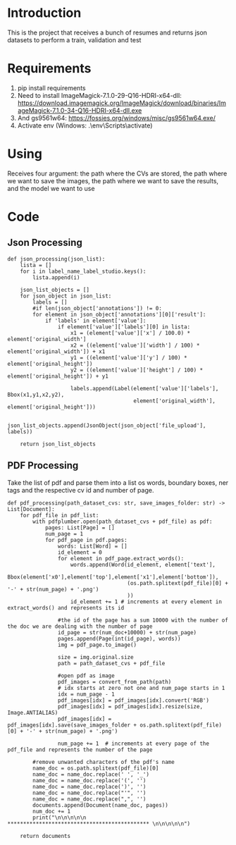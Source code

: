 # Introduction 
This is the project that receives a bunch of resumes and returns json datasets to perform a train, validation and test

# Requirements

1.	pip install requirements
2.	Need to install ImageMagick-7.1.0-29-Q16-HDRI-x64-dll: https://download.imagemagick.org/ImageMagick/download/binaries/ImageMagick-7.1.0-34-Q16-HDRI-x64-dll.exe
3.  And gs9561w64: https://fossies.org/windows/misc/gs9561w64.exe/
3.	Activate env (Windows: .\env\Scripts\activate)

# Using
Receives four argument: the path where the CVs are stored, the path where we want to save the images, 
the path where we want to save the results, and the model we want to use

# Code
## Json Processing
```
def json_processing(json_list):
    lista = []
    for i in label_name_label_studio.keys():
        lista.append(i)

    json_list_objects = []
    for json_object in json_list:
        labels = []
        #if len(json_object['annotations']) != 0:
        for element in json_object['annotations'][0]['result']:
            if 'labels' in element['value']:
                if element['value']['labels'][0] in lista:
                    x1 = (element['value']['x'] / 100.0) * element['original_width']
                    x2 = ((element['value']['width'] / 100) * element['original_width']) + x1
                    y1 = ((element['value']['y'] / 100) *  element['original_height'])
                    y2 = ((element['value']['height'] / 100) *  element['original_height']) + y1

                    labels.append(Label(element['value']['labels'], Bbox(x1,y1,x2,y2),
                                        element['original_width'], element['original_height']))

        json_list_objects.append(JsonObject(json_object['file_upload'], labels))
   
    return json_list_objects
```

## PDF Processing
Take the list of pdf and parse them into a list os words, boundary boxes, ner tags and
the respective cv id and number of page.
```
def pdf_processing(path_dataset_cvs: str, save_images_folder: str) -> List[Document]:
    for pdf_file in pdf_list:
        with pdfplumber.open(path_dataset_cvs + pdf_file) as pdf:
            pages: List[Page] = []
            num_page = 1
            for pdf_page in pdf.pages:
                words: List[Word] = []
                id_element = 0
                for element in pdf_page.extract_words():
                    words.append(Word(id_element, element['text'], 
                                      Bbox(element['x0'],element['top'],element['x1'],element['bottom']),
                                      (os.path.splitext(pdf_file)[0] + '-' + str(num_page) + '.png')
                                      ))
                    id_element += 1 # increments at every element in extract_words() and represents its id
                
                #the id of the page has a sum 10000 with the number of the doc we are dealing with the number of page
                id_page = str(num_doc+10000) + str(num_page) 
                pages.append(Page(int(id_page), words))
                img = pdf_page.to_image()
                
                size = img.original.size
                path = path_dataset_cvs + pdf_file
                
                #open pdf as image
                pdf_images = convert_from_path(path)
                # idx starts at zero not one and num_page starts in 1
                idx = num_page - 1
                pdf_images[idx] = pdf_images[idx].convert('RGB')
                pdf_images[idx] = pdf_images[idx].resize(size, Image.ANTIALIAS)
                pdf_images[idx] = pdf_images[idx].save(save_images_folder + os.path.splitext(pdf_file)[0] + '-' + str(num_page) + '.png')
                
                num_page += 1  # increments at every page of the pdf_file and represents the number of the page
        
        #remove unwanted characters of the pdf's name
        name_doc = os.path.splitext(pdf_file)[0]
        name_doc = name_doc.replace(' ', '_')
        name_doc = name_doc.replace('(', '')
        name_doc = name_doc.replace(')', '')
        name_doc = name_doc.replace("'", '')
        name_doc = name_doc.replace(",", '')
        documents.append(Document(name_doc, pages))
        num_doc += 1
        print("\n\n\n\n\n ********************************************* \n\n\n\n\n")

    return documents
```
